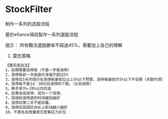 # StockFilter
制作一系列的选股流程

基於efiance項目製作一系列選股流程

提示：
所有戰法選股勝率不超過45%，需要加上自己的理解

1. 雷氏策略
```markdown
【雷氏底战法】
1，前期需要涨停板（不是一字板涨停）
2，涨停板前一天收盘价涨幅不超过5%
3，涨停后5天内现价在涨停板最低位以上5%以下预警，涨停板最低价5%以下不设限（天数可调）
4，涨停板不是14：30分后涨停的个股。（比较弱势）
5，换手率3%—20%以内优选
6，如果连续涨停，视为一个涨停。
7，回调到涨停底的时间越短越好
8，涨停后第二天不是巨量。
9，涨停后回调区间长上影线越小越好
10，不是处在放量成交密集压力区位 
```
